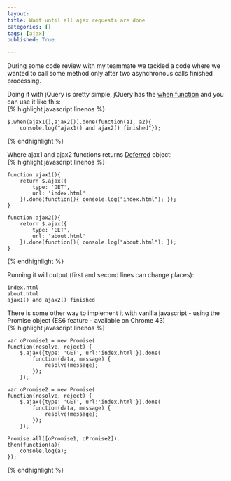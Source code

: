 ```yaml
---
layout: 
title: Wait until all ajax requests are done
categories: []
tags: [ajax]
published: True

---
```


During some code review with my teammate we tackled a code where we wanted to call some method only after two asynchronous calls finished processing.  

Doing it with jQuery is pretty simple, jQuery has the [when function](http://api.jquery.com/jQuery.when/) and you can use it like this:  
{% highlight javascript linenos %}

    $.when(ajax1(),ajax2()).done(function(a1, a2){
	    console.log("ajax1() and ajax2() finished"});  
{% endhighlight %}

  

Where ajax1 and ajax2 functions returns [Deferred](http://api.jquery.com/category/deferred-object/)  object:  
{% highlight javascript linenos %}

	function ajax1(){
		return $.ajax({
		    type: 'GET',
		    url: 'index.html'
		}).done(function(){ console.log("index.html"); });
	}
	   
	function ajax2(){
		return $.ajax({
			type: 'GET',
			url: 'about.html'
		}).done(function(){ console.log("about.html"); });
	}  
{% endhighlight %}
	 
Running it will output (first and second lines can change places):  


    index.html  
    about.html  
    ajax1() and ajax2() finished

There is some other way to implement it with vanilla javascript  - using the Promise object (ES6 feature - available on Chrome 43)  
{% highlight javascript linenos %}

    var oPromise1 = new Promise(
	function(resolve, reject) {
		$.ajax({type: 'GET', url:'index.html'}).done(
			function(data, message) {
				resolve(message);
			});
		});
	
	var oPromise2 = new Promise(
	function(resolve, reject) {
		$.ajax({type: 'GET', url:'index.html'}).done(
			function(data, message) {
				resolve(message);
			});
		});
	
	Promise.all([oPromise1, oPromise2]).
	then(function(a){
		console.log(a); 
	});  
{% endhighlight %}
		
	       


